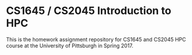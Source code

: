 # CS1645 / CS2045 Introduction to HPC

This is the homework assignment repository for CS1645 and CS2045 HPC course at the University of Pittsburgh in Spring 2017.
